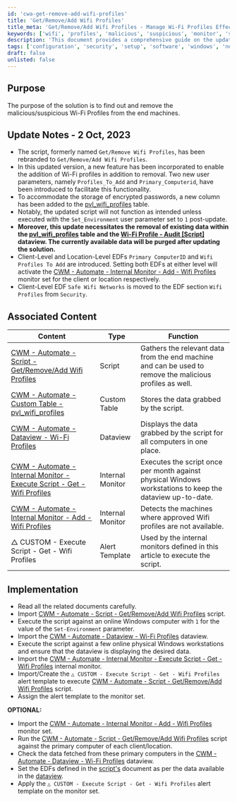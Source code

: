 ```yaml
---
id: 'cwa-get-remove-add-wifi-profiles'
title: 'Get/Remove/Add Wifi Profiles'
title_meta: 'Get/Remove/Add Wifi Profiles - Manage Wi-Fi Profiles Effectively'
keywords: ['wifi', 'profiles', 'malicious', 'suspicious', 'monitor', 'script', 'audit']
description: 'This document provides a comprehensive guide on the updated script for managing Wi-Fi profiles, including features for adding, removing, and auditing profiles on end machines. It highlights the necessary updates, implementation steps, and associated content to ensure effective management of Wi-Fi profiles while enhancing security.'
tags: ['configuration', 'security', 'setup', 'software', 'windows', 'networking']
draft: false
unlisted: false
---
```

## Purpose

The purpose of the solution is to find out and remove the malicious/suspicious Wi-Fi Profiles from the end machines.

## Update Notes - 2 Oct, 2023

- The script, formerly named `Get/Remove Wifi Profiles`, has been rebranded to `Get/Remove/Add Wifi Profiles`.
- In this updated version, a new feature has been incorporated to enable the addition of Wi-Fi profiles in addition to removal. Two new user parameters, namely `Profiles_To_Add` and `Primary_Computerid`, have been introduced to facilitate this functionality.
- To accommodate the storage of encrypted passwords, a new column has been added to the [pvl_wifi_profiles](https://proval.itglue.com/DOC-5078775-12979849) table.
- Notably, the updated script will not function as intended unless executed with the `Set_Environment` user parameter set to `1` post-update.
- **Moreover, this update necessitates the removal of existing data within the [pvl_wifi_profiles](https://proval.itglue.com/DOC-5078775-12979849) table and the [Wi-Fi Profile - Audit [Script]](https://proval.itglue.com/DOC-5078775-12979850) dataview. The currently available data will be purged after updating the solution.**
- Client-Level and Location-Level EDFs `Primary ComputerID` and `Wifi Profiles To Add` are introduced. Setting both EDFs at either level will activate the [CWM - Automate - Internal Monitor - Add - Wifi Profiles](https://proval.itglue.com/DOC-5078775-14020258) monitor set for the client or location respectively.
- Client-Level EDF `Safe Wifi Networks` is moved to the EDF section `Wifi Profiles` from `Security`.

## Associated Content

| Content                                                                                       | Type          | Function                                                                                          |
|-----------------------------------------------------------------------------------------------|---------------|---------------------------------------------------------------------------------------------------|
| [CWM - Automate - Script - Get/Remove/Add Wifi Profiles](https://proval.itglue.com/DOC-5078775-12979854) | Script        | Gathers the relevant data from the end machine and can be used to remove the malicious profiles as well. |
| [CWM - Automate - Custom Table - pvl_wifi_profiles](https://proval.itglue.com/DOC-5078775-12979849) | Custom Table  | Stores the data grabbed by the script.                                                           |
| [CWM - Automate - Dataview - Wi-Fi Profiles](https://proval.itglue.com/DOC-5078775-12979850) | Dataview      | Displays the data grabbed by the script for all computers in one place.                          |
| [CWM - Automate - Internal Monitor - Execute Script - Get - Wifi Profiles](https://proval.itglue.com/DOC-5078775-12979845) | Internal Monitor | Executes the script once per month against physical Windows workstations to keep the dataview up-to-date. |
| [CWM - Automate - Internal Monitor - Add - Wifi Profiles](https://proval.itglue.com/DOC-5078775-14020258) | Internal Monitor | Detects the machines where approved Wifi profiles are not available.                              |
| △ CUSTOM - Execute Script - Get - Wifi Profiles                                              | Alert Template | Used by the internal monitors defined in this article to execute the script.                     |

## Implementation

- Read all the related documents carefully.
- Import [CWM - Automate - Script - Get/Remove/Add Wifi Profiles](https://proval.itglue.com/DOC-5078775-12979854) script.
- Execute the script against an online Windows computer with `1` for the value of the `Set-Environment` parameter.
- Import the [CWM - Automate - Dataview - Wi-Fi Profiles](https://proval.itglue.com/DOC-5078775-12979850) dataview.
- Execute the script against a few online physical Windows workstations and ensure that the dataview is displaying the desired data.
- Import the [CWM - Automate - Internal Monitor - Execute Script - Get - Wifi Profiles](https://proval.itglue.com/DOC-5078775-12979845) internal monitor.
- Import/Create the `△ CUSTOM - Execute Script - Get - Wifi Profiles` alert template to execute [CWM - Automate - Script - Get/Remove/Add Wifi Profiles](https://proval.itglue.com/DOC-5078775-12979854) script.
- Assign the alert template to the monitor set.

**OPTIONAL:**
- Import the [CWM - Automate - Internal Monitor - Add - Wifi Profiles](https://proval.itglue.com/DOC-5078775-14020258) monitor set.
- Run the [CWM - Automate - Script - Get/Remove/Add Wifi Profiles](https://proval.itglue.com/DOC-5078775-12979854) script against the primary computer of each client/location.
- Check the data fetched from these primary computers in the [CWM - Automate - Dataview - Wi-Fi Profiles](https://proval.itglue.com/DOC-5078775-12979850) dataview.
- Set the EDFs defined in the [script's](https://proval.itglue.com/DOC-5078775-12979854) document as per the data available in the [dataview](https://proval.itglue.com/DOC-5078775-12979850).
- Apply the `△ CUSTOM - Execute Script - Get - Wifi Profiles` alert template on the monitor set.

